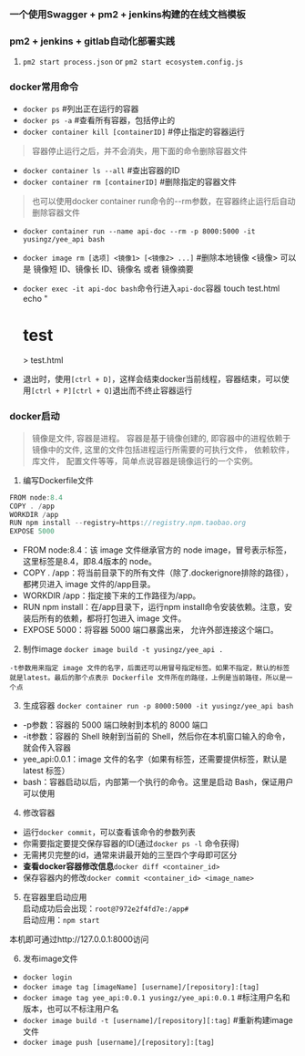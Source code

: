 ### 一个使用Swagger + pm2 + jenkins构建的在线文档模板

### pm2 + jenkins + gitlab自动化部署实践
1. `pm2 start process.json` or `pm2 start ecosystem.config.js`

### docker常用命令
- `docker ps` #列出正在运行的容器
- `docker ps -a` #查看所有容器，包括停止的
- `docker container kill [containerID]` #停止指定的容器运行

> 容器停止运行之后，并不会消失，用下面的命令删除容器文件

- `docker container ls --all` #查出容器的ID
- `docker container rm [containerID]` #删除指定的容器文件

> 也可以使用docker container run命令的--rm参数，在容器终止运行后自动删除容器文件

- `docker container run --name api-doc --rm -p 8000:5000 -it yusingz/yee_api bash`

- `docker image rm [选项] <镜像1> [<镜像2> ...]` #删除本地镜像 <镜像> 可以是 镜像短 ID、镜像长 ID、镜像名 或者 镜像摘要

- `docker exec -it api-doc bash`命令行进入`api-doc`容器
touch test.html
echo "<h1>test</h1> > test.html

- 退出时，使用`[ctrl + D]`，这样会结束docker当前线程，容器结束，可以使用`[ctrl + P][ctrl + Q]`退出而不终止容器运行


### docker启动
> 镜像是文件, 容器是进程。 容器是基于镜像创建的, 即容器中的进程依赖于镜像中的文件, 这里的文件包括进程运行所需要的可执行文件， 依赖软件， 库文件， 配置文件等等，简单点说容器是镜像运行的一个实例。

1. 编写Dockerfile文件

```javascript
FROM node:8.4
COPY . /app
WORKDIR /app
RUN npm install --registry=https://registry.npm.taobao.org
EXPOSE 5000
```

- FROM node:8.4：该 image 文件继承官方的 node image，冒号表示标签，这里标签是8.4，即8.4版本的 node。
- COPY . /app：将当前目录下的所有文件（除了.dockerignore排除的路径），都拷贝进入 image 文件的/app目录。
- WORKDIR /app：指定接下来的工作路径为/app。
- RUN npm install：在/app目录下，运行npm install命令安装依赖。注意，安装后所有的依赖，都将打包进入 image 文件。
- EXPOSE 5000：将容器 5000 端口暴露出来， 允许外部连接这个端口。

2. 制作image
`docker image build -t yusingz/yee_api .`

`-t参数用来指定 image 文件的名字，后面还可以用冒号指定标签。如果不指定，默认的标签就是latest。最后的那个点表示 Dockerfile 文件所在的路径，上例是当前路径，所以是一个点`

3. 生成容器
`docker container run -p 8000:5000 -it yusingz/yee_api bash`

- -p参数：容器的 5000 端口映射到本机的 8000 端口
- \-it参数：容器的 Shell 映射到当前的 Shell，然后你在本机窗口输入的命令，就会传入容器
- yee_api:0.0.1：image 文件的名字（如果有标签，还需要提供标签，默认是 latest 标签）
- bash：容器启动以后，内部第一个执行的命令。这里是启动 Bash，保证用户可以使用 

4. 修改容器
- 运行`docker commit`，可以查看该命令的参数列表
- 你需要指定要提交保存容器的ID(通过`docker ps -l` 命令获得)
- 无需拷贝完整的id，通常来讲最开始的三至四个字母即可区分
- **查看docker容器修改信息**`docker diff <container_id>`
- 保存容器内的修改`docker commit <container_id> <image_name>`

5. 在容器里启动应用  
启动成功后会出现：`root@7972e2f4fd7e:/app#`  
启动应用：`npm start`  

本机即可通过http://127.0.0.1:8000访问

6. 发布image文件
- `docker login`
- `docker image tag [imageName] [username]/[repository]:[tag]`
- `docker image tag yee_api:0.0.1 yusingz/yee_api:0.0.1` #标注用户名和版本，也可以不标注用户名
- `docker image build -t [username]/[repository][:tag]` #重新构建image文件
- `docker image push [username]/[repository]:[tag]`
